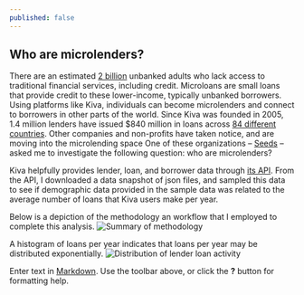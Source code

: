 ```yaml
---
published: false
---
```

## Who are microlenders?

There are an estimated [2 billion](http://www.cgap.org/about/faq/who-are-2-billion-unbanked-adults-globally) unbanked adults who lack access to traditional financial services, including credit. Microloans are small loans that provide credit to these lower-income, typically unbanked borrowers. Using platforms like Kiva, individuals can become microlenders and connect to borrowers in other parts of the world. Since Kiva was founded in 2005, 1.4 million lenders have issued $840 million in loans across [84 different countries](https://www.kiva.org/about). Other companies and non-profits have taken notice, and are moving into the microlending space
One of these organizations – [Seeds](http://playseeds.com) – asked me to investigate the following question: who are microlenders?

Kiva helpfully provides lender, loan, and borrower data through [its API](https://build.kiva.org). From the API, I downloaded a data snapshot of json files, and sampled this data to see if demographic data provided in the sample data was related to the average number of loans that Kiva users make per year.

Below is a depiction of the methodology an workflow that I employed to complete this analysis.
![Summary of methodology]({{site.baseurl}}/pgr-me.github.io/images/001_microlending_methods.png)

A histogram of loans per year indicates that loans per year may be distributed exponentially.
![Distribution of lender loan activity]({{site.baseurl}}/pgr-me.github.io/images/001_microlending_hist.png)


Enter text in [Markdown](http://daringfireball.net/projects/markdown/). Use the toolbar above, or click the **?** button for formatting help.
